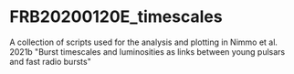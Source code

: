 # FRB20200120E_timescales
A collection of scripts used for the analysis and plotting in Nimmo et al. 2021b "Burst timescales and luminosities as links between young pulsars and fast radio bursts"

